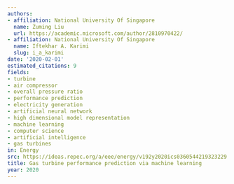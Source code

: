 ```yaml
---
authors:
- affiliation: National University Of Singapore
  name: Zuming Liu
  url: https://academic.microsoft.com/author/2810970422/
- affiliation: National University Of Singapore
  name: Iftekhar A. Karimi
  slug: i_a_karimi
date: '2020-02-01'
estimated_citations: 9
fields:
- turbine
- air compressor
- overall pressure ratio
- performance prediction
- electricity generation
- artificial neural network
- high dimensional model representation
- machine learning
- computer science
- artificial intelligence
- gas turbines
in: Energy
src: https://ideas.repec.org/a/eee/energy/v192y2020ics0360544219323229.html
title: Gas turbine performance prediction via machine learning
year: 2020
---
```

